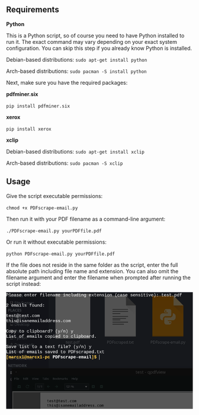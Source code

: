 ## Requirements

**Python**

This is a Python script, so of course you need to have Python installed to run it. The exact command may vary depending on your exact system configuration. You can skip this step if you already know Python is installed.

Debian-based distributions: `sudo apt-get install python`

Arch-based distributions: `sudo pacman -S install python`

Next, make sure you have the required packages:

**pdfminer.six**

`pip install pdfminer.six`

**xerox**

`pip install xerox`

**xclip**

Debian-based distributions: `sudo apt-get install xclip`

Arch-based distributions: `sudo pacman -S xclip`

## Usage

Give the script executable permissions:

`chmod +x PDFscrape-email.py`

Then run it with your PDF filename as a command-line argument:

`./PDFscrape-email.py yourPDFfile.pdf`

Or run it without executable permissions:

`python PDFscrape-email.py yourPDFfile.pdf`

If the file does not reside in the same folder as the script, enter the full absolute path including file name and extension. You can also omit the filename argument and enter the filename when prompted after running the script instead:

![](https://github.com/zcyph/PDFscrape-email/blob/master/PDFscrape.png?raw=true)
